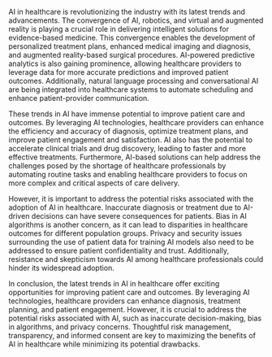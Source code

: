 AI in healthcare is revolutionizing the industry with its latest trends and advancements. The convergence of AI, robotics, and virtual and augmented reality is playing a crucial role in delivering intelligent solutions for evidence-based medicine. This convergence enables the development of personalized treatment plans, enhanced medical imaging and diagnosis, and augmented reality-based surgical procedures. AI-powered predictive analytics is also gaining prominence, allowing healthcare providers to leverage data for more accurate predictions and improved patient outcomes. Additionally, natural language processing and conversational AI are being integrated into healthcare systems to automate scheduling and enhance patient-provider communication.

These trends in AI have immense potential to improve patient care and outcomes. By leveraging AI technologies, healthcare providers can enhance the efficiency and accuracy of diagnosis, optimize treatment plans, and improve patient engagement and satisfaction. AI also has the potential to accelerate clinical trials and drug discovery, leading to faster and more effective treatments. Furthermore, AI-based solutions can help address the challenges posed by the shortage of healthcare professionals by automating routine tasks and enabling healthcare providers to focus on more complex and critical aspects of care delivery.

However, it is important to address the potential risks associated with the adoption of AI in healthcare. Inaccurate diagnosis or treatment due to AI-driven decisions can have severe consequences for patients. Bias in AI algorithms is another concern, as it can lead to disparities in healthcare outcomes for different population groups. Privacy and security issues surrounding the use of patient data for training AI models also need to be addressed to ensure patient confidentiality and trust. Additionally, resistance and skepticism towards AI among healthcare professionals could hinder its widespread adoption.

In conclusion, the latest trends in AI in healthcare offer exciting opportunities for improving patient care and outcomes. By leveraging AI technologies, healthcare providers can enhance diagnosis, treatment planning, and patient engagement. However, it is crucial to address the potential risks associated with AI, such as inaccurate decision-making, bias in algorithms, and privacy concerns. Thoughtful risk management, transparency, and informed consent are key to maximizing the benefits of AI in healthcare while minimizing its potential drawbacks.
